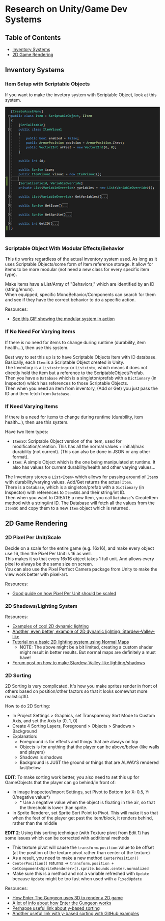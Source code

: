# Research on Unity/Game Dev Systems

## Table of Contents

- [Inventory Systems](#Inventory-Systems)
- [2D Game Rendering](#2D-Game-Rendering)

## Inventory Systems

### Item Setup with Scriptable Objects

If you want to make the invetory system with Scriptable Object, look at this system.

![Image of Item Code](ModularItemSO.png)

### Scriptable Object With Modular Effects/Behavior

This tip works regardless of the actual inventory system used. As long as it uses Scriptable Objects/some form of Item reference storage. It allow for items to be more modular (not need a new class for every specific item type).  

Make items have a List/Array of "Behaviors," which are identified by an ID (string/enum).  
When equipped, specific MonoBehavior/Components can search for them and see if they have the correct behavior to do a specific action.

Resources:

- [See this GIF showing the modular system in action](https://streamable.com/926i5)

### If No Need For Varying Items

If there is no need for items to change during runtime (durability, item health...), then use this system.

Best way to set this up is to have Scriptable Objects Item with ID database.  
Basically, each `Item` is a Scriptable Object created in Unity.  
The Inventory is a `List<string>` or `List<int>`, which means it does not directly hold the item but a reference to the ScriptableObject/Prefab.  
Then you have a `Database` which is a singleton/prefab with a `Dictionary` (in Inspector) which has references to those Scriptable Objects.  
Then when you need an item from inventory, (Add or Get) you just pass the ID and then fetch from `Database`.  

### If Need Varying Items

If there is a need for items to change during runtime (durability, item health...), then use this system.

Have two Item types:

- `ItemSO`: Scriptable Object version of the Item, used for modification/creation. This has all the normal values + initial/max durability (not current). (This can also be done in JSON or any other format).
- `Item`: A simple Object which is the one being manipulated at runtime. It also has values for current durability/health and other varying values...

The Inventory stores a `List<Item>` which allows for passing around of `Item`s with durability/varying values. Add/Get returns the actual `Item`.  
There is a `Database`, which is a singleton/prefab with a `Dictionary` (in Inspector) with references to `ItemSO`s and their string/int ID.  
Then when you want to CREATE a new Item, you call `Database`'s CreateItem method with a string/int ID. The Database will fetch all the values from the `ItemSO` and copy them to a new `Item` object which is returned.  

## 2D Game Rendering

### 2D Pixel Per Unit/Scale

Decide on a scale for the entire game (e.g. 16x16), and make every object use 16, then the Pixel Per Unit is 16 as well.  
This makes it so that every 16x16 object takes 1 full unit. And allows every pixel to always be the same size on screen.  
You can also use the Pixel Perfect Camera package from Unity to make the view work better with pixel-art.  

Resources:

- [Good guide on how Pixel Per Unit should be scaled](https://gamedev.stackexchange.com/questions/141609/understanding-pixel-art-in-unity-2d)

### 2D Shadows/Lighting System

Resources:

- [Examples of cool 2D dynamic lighting](https://www.youtube.com/watch?v=WWdGdE8ZwIA)
- [Another, even better, example of 2D dynamic lighting, Stardew-Valley-like](https://twitter.com/lazybeargames/status/967071011689648130)
- [Tutorial on a basic 2D lighting system using Normal Maps](https://www.youtube.com/watch?v=fwyAoE_uMFo)
  - NOTE: The above might be a bit limited, creating a custom shader might result in better results. But normal maps are definitely a must have!
- [Forum post on how to make Stardew-Valley-like lighting/shadows](https://forum.unity.com/threads/unity-2d-lightning-casting-chadows.474663/)

### 2D Sorting

2D Sorting is very complicated. It's how you make sprites render in front of others based on position/other factors so that it looks somewhat more realistic/3D.

How to do 2D Sorting:

- In Project Settings > Graphics, set Transparency Sort Mode to Custom Axis, and set the Axis to (0, 1, 0)
- Create 4 Sorting Layers, Foreground > Objects > Shadows > Background
- Explanation:
  - Foreground is for effects and things that are always on top
  - Objects is for anything that the player can be above/below (like walls and players)
  - Shadows is shadows
  - Background is JUST the ground or things that are ALWAYS rendered last/below



**EDIT**: To make sorting work better, you also need to set this up for GameObjects that the player can go behind/in front of:

- In Image Inspector/Import Settings, set Pivot to Bottom (or X: 0.5, Y: 0/negative value*)
  - \* Use a negative value when the object is floating in the air, so that the threshold is lower than sprite.
- In Sprite Renderer, set Sprite Sort Point to Pivot. This will make it so that when the feet of the player get past the item/block, it renders behind, rather than the middle

**EDIT 2**: Using this sorting technique (with Texture pivot from Edit 1) has some issues which can be corrected with additional methods

- This texture pivot will cause the `transform.position` value to be offset (at the position of the texture pivot rather than center of the texture)
- As a result, you need to make a new method `CenterPosition()`
- `CenterPosition()` returns -> `transform.position + GetComponent<SpriteRenderer>().sprite.bounds.center.normalized`
- Make sure this is a method and not a variable refreshed with `Update` because `Update` might be too fast when used with a `FixedUpdate`

Resources:

- [How Enter The Gungeon uses 3D to render a 2D game](https://www.reddit.com/r/EnterTheGungeon/comments/4sed7a/developers_how_did_you_get_into_programming_and/d5bfob1/)
- [A lot of info about how Enter the Gungeon works](https://www.reddit.com/r/Unity2D/comments/80x090/how_did_enter_the_gungeon_build_their_environments/)
- [Perhapse useful link about y-based sorting](https://www.reddit.com/r/Unity2D/comments/2qoh1n/topdownisometric_y_based_depth_sorting/)
- [Another useful link with y-based sorting with GitHub examples](https://github.com/creativitRy/TilemapHeightTest)
